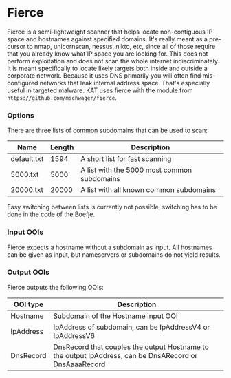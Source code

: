 # Fierce

Fierce is a semi-lightweight scanner that helps locate non-contiguous IP space and hostnames against specified domains.
It's really meant as a pre-cursor to nmap, unicornscan, nessus, nikto, etc, since all of those require that you already
know what IP space you are looking for. This does not perform exploitation and does not scan the whole internet
indiscriminately. It is meant specifically to locate likely targets both inside and outside a corporate network. Because
it uses DNS primarily you will often find mis-configured networks that leak internal address space. That's especially
useful in targeted malware. KAT uses fierce with the module from `https://github.com/mschwager/fierce`.

### Options

There are three lists of common subdomains that can be used to scan:

| Name        | Length | Description                                 |
| ----------- | ------ | ------------------------------------------- |
| default.txt | 1594   | A short list for fast scanning              |
| 5000.txt    | 5000   | A list with the 5000 most common subdomains |
| 20000.txt   | 20000  | A list with all known common subdomains     |

Easy switching between lists is currently not possible, switching has to be done in the code of the Boefje.

### Input OOIs

Fierce expects a hostname without a subdomain as input. All hostnames can be given as input, but nameservers or
subdomains do not yield results.

### Output OOIs

Fierce outputs the following OOIs:

| OOI type  | Description                                                                                            |
| --------- | ------------------------------------------------------------------------------------------------------ |
| Hostname  | Subdomain of the Hostname input OOI                                                                    |
| IpAddress | IpAddress of subdomain, can be IpAddressV4 or IpAddressV6                                              |
| DnsRecord | DnsRecord that couples the output Hostname to the output IpAddress, can be DnsARecord or DnsAaaaRecord |
